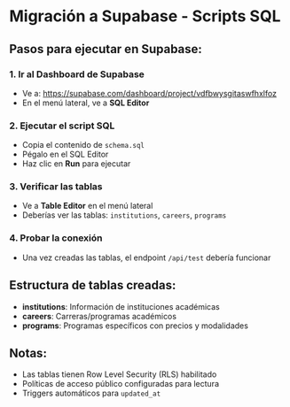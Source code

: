# Migración a Supabase - Scripts SQL

## Pasos para ejecutar en Supabase:

### 1. Ir al Dashboard de Supabase

- Ve a: https://supabase.com/dashboard/project/vdfbwysgitaswfhxlfoz
- En el menú lateral, ve a **SQL Editor**

### 2. Ejecutar el script SQL

- Copia el contenido de `schema.sql`
- Pégalo en el SQL Editor
- Haz clic en **Run** para ejecutar

### 3. Verificar las tablas

- Ve a **Table Editor** en el menú lateral
- Deberías ver las tablas: `institutions`, `careers`, `programs`

### 4. Probar la conexión

- Una vez creadas las tablas, el endpoint `/api/test` debería funcionar

## Estructura de tablas creadas:

- **institutions**: Información de instituciones académicas
- **careers**: Carreras/programas académicos
- **programs**: Programas específicos con precios y modalidades

## Notas:

- Las tablas tienen Row Level Security (RLS) habilitado
- Políticas de acceso público configuradas para lectura
- Triggers automáticos para `updated_at`

